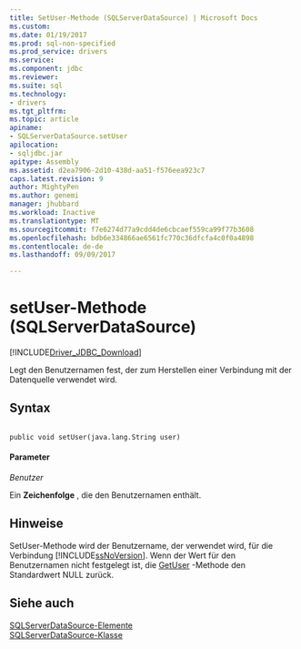 ```yaml
---
title: SetUser-Methode (SQLServerDataSource) | Microsoft Docs
ms.custom: 
ms.date: 01/19/2017
ms.prod: sql-non-specified
ms.prod_service: drivers
ms.service: 
ms.component: jdbc
ms.reviewer: 
ms.suite: sql
ms.technology:
- drivers
ms.tgt_pltfrm: 
ms.topic: article
apiname:
- SQLServerDataSource.setUser
apilocation:
- sqljdbc.jar
apitype: Assembly
ms.assetid: d2ea7906-2d10-438d-aa51-f576eea923c7
caps.latest.revision: 9
author: MightyPen
ms.author: genemi
manager: jhubbard
ms.workload: Inactive
ms.translationtype: MT
ms.sourcegitcommit: f7e6274d77a9cdd4de6cbcaef559ca99f77b3608
ms.openlocfilehash: bdb6e334866ae6561fc770c36dfcfa4c0f0a4898
ms.contentlocale: de-de
ms.lasthandoff: 09/09/2017

---
```

# <a name="setuser-method-sqlserverdatasource"></a>setUser-Methode (SQLServerDataSource)
[!INCLUDE[Driver_JDBC_Download](../../../includes/driver_jdbc_download.md)]

  Legt den Benutzernamen fest, der zum Herstellen einer Verbindung mit der Datenquelle verwendet wird.  
  
## <a name="syntax"></a>Syntax  
  
```  
  
public void setUser(java.lang.String user)  
```  
  
#### <a name="parameters"></a>Parameter  
 *Benutzer*  
  
 Ein **Zeichenfolge** , die den Benutzernamen enthält.  
  
## <a name="remarks"></a>Hinweise  
 SetUser-Methode wird der Benutzername, der verwendet wird, für die Verbindung [!INCLUDE[ssNoVersion](../../../includes/ssnoversion_md.md)]. Wenn der Wert für den Benutzernamen nicht festgelegt ist, die [GetUser](../../../connect/jdbc/reference/getuser-method-sqlserverdatasource.md) -Methode den Standardwert NULL zurück.  
  
## <a name="see-also"></a>Siehe auch  
 [SQLServerDataSource-Elemente](../../../connect/jdbc/reference/sqlserverdatasource-members.md)   
 [SQLServerDataSource-Klasse](../../../connect/jdbc/reference/sqlserverdatasource-class.md)  
  
  

